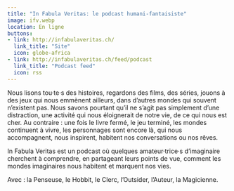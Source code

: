 ```yaml
---
title: "In Fabula Veritas: le podcast humani-fantaisiste"
image: ifv.webp
location: En ligne
buttons:
- link: http://infabulaveritas.ch/
  link_title: "Site"
  icon: globe-africa
- link: http://infabulaveritas.ch/feed/podcast
  link_title: "Podcast feed"
  icon: rss
---
```


Nous lisons tou·te·s des histoires, regardons des films, des séries, jouons à des jeux qui nous emmènent ailleurs, dans d’autres mondes qui souvent n’existent pas. Nous savons pourtant qu’il ne s’agit pas simplement d’une distraction, une activité qui nous éloignerait de notre vie, de ce qui nous est cher. Au contraire : une fois le livre fermé, le jeu terminé, les mondes continuent à vivre, les personnages sont encore là, qui nous accompagnent, nous inspirent, habitent nos conversations ou nos rêves.

In Fabula Veritas est un podcast où quelques amateur·trice·s d’imaginaire cherchent à comprendre, en partageant leurs points de vue, comment les mondes imaginaires nous habitent et marquent nos vies. 

Avec : la Penseuse, le Hobbit, le Clerc, l’Outsider, l’Auteur, la Magicienne.